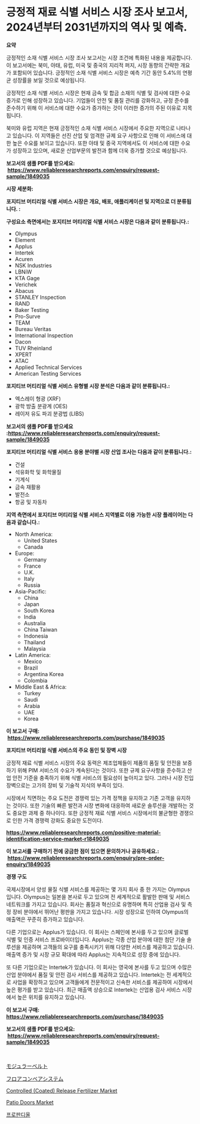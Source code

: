 <p><h1>긍정적 재료 식별 서비스 시장 조사 보고서, 2024년부터 2031년까지의 역사 및 예측.</h1></p><p><strong>요약</strong></p>
<p><p>긍정적인 소재 식별 서비스 시장 조사 보고서는 시장 조건에 특화된 내용을 제공합니다. 이 보고서에는 북미, 아태, 유럽, 미국 및 중국의 지리적 퍼지, 시장 동향의 간략한 개요가 포함되어 있습니다. 긍정적인 소재 식별 서비스 시장은 예측 기간 동안 5.4%의 연평균 성장률을 보일 것으로 예상됩니다.</p><p>긍정적인 소재 식별 서비스 시장은 현재 금속 및 합금 소재의 식별 및 검사에 대한 수요 증가로 인해 성장하고 있습니다. 기업들이 안전 및 품질 관리를 강화하고, 규정 준수를 준수하기 위해 이 서비스에 대한 수요가 증가하는 것이 이러한 증가의 주된 이유로 지목됩니다.</p><p>북미와 유럽 지역은 현재 긍정적인 소재 식별 서비스 시장에서 주요한 지역으로 나타나고 있습니다. 이 지역들은 선진 산업 및 엄격한 규제 요구 사항으로 인해 이 서비스에 대한 높은 수요를 보이고 있습니다. 또한 아태 및 중국 지역에서도 이 서비스에 대한 수요가 성장하고 있으며, 새로운 산업부문의 발전과 함께 더욱 증가할 것으로 예상됩니다.</p></p>
<p><strong>보고서의 샘플 PDF를 받으세요: &nbsp;<a href="https://www.reliableresearchreports.com/enquiry/request-sample/1849035">https://www.reliableresearchreports.com/enquiry/request-sample/1849035</a></strong></p>
<p><strong>시장 세분화:</strong></p>
<p><strong> 포지티브 머티리얼 식별 서비스 시장은 개요, 배포, 애플리케이션 및 지역으로 더 분류됩니다. :</strong></p>
<p><strong>구성요소 측면에서는 포지티브 머티리얼 식별 서비스 시장은 다음과 같이 분류됩니다.:</strong></p>
<p><ul><li>Olympus</li><li>Element</li><li>Applus</li><li>Intertek</li><li>Acuren</li><li>NSK Industries</li><li>LBNiW</li><li>KTA Gage</li><li>Verichek</li><li>Abacus</li><li>STANLEY Inspection</li><li>RAND</li><li>Baker Testing</li><li>Pro-Surve</li><li>TEAM</li><li>Bureau Veritas</li><li>International Inspection</li><li>Dacon</li><li>TUV Rheinland</li><li>XPERT</li><li>ATAC</li><li>Applied Technical Services</li><li>American Testing Services</li></ul></p>
<p><strong> 포지티브 머티리얼 식별 서비스 유형별 시장 분석은 다음과 같이 분류됩니다.:</strong></p>
<p><ul><li>엑스레이 형광 (XRF)</li><li>광학 방출 분광계 (OES)</li><li>레이저 유도 파괴 분광법 (LIBS)</li></ul></p>
<p><strong>보고서의 샘플 PDF를 받으세요 :<a href="https://www.reliableresearchreports.com/enquiry/request-sample/1849035">https://www.reliableresearchreports.com/enquiry/request-sample/1849035</a></strong></p>
<p><strong> 포지티브 머티리얼 식별 서비스 응용 분야별 시장 산업 조사는 다음과 같이 분류됩니다.:</strong></p>
<p><ul><li>건설</li><li>석유화학 및 화학물질</li><li>기계식</li><li>금속 재활용</li><li>발전소</li><li>항공 및 자동차</li></ul></p>
<p><strong>지역 측면에서 포지티브 머티리얼 식별 서비스 지역별로 이용 가능한 시장 플레이어는 다음과 같습니다.:</strong></p>
<p><ul>
    <li>
        North America:
        <ul>
            <li>United States</li>
            <li>Canada</li>
        </ul>
    </li>
    <li>
        Europe:
        <ul>
            <li>Germany</li>
            <li>France</li>
            <li>U.K.</li>
            <li>Italy</li>
            <li>Russia</li>
        </ul>
    </li>
    <li>
        Asia-Pacific:
        <ul>
            <li>China</li>
            <li>Japan</li>
            <li>South Korea</li>
            <li>India</li>
            <li>Australia</li>
            <li>China Taiwan</li>
            <li>Indonesia</li>
            <li>Thailand</li>
            <li>Malaysia</li>
        </ul>
    </li>
    <li>
        Latin America:
        <ul>
            <li>Mexico</li>
            <li>Brazil</li>
            <li>Argentina Korea</li>
            <li>Colombia</li>
        </ul>
    </li>
    <li>
        Middle East & Africa:
        <ul>
            <li>Turkey</li>
            <li>Saudi</li>
            <li>Arabia</li>
            <li>UAE</li>
            <li>Korea</li>
        </ul>
    </li>
    </ul></p>
<p><strong>이 보고서 구매: &nbsp;<a href="https://www.reliableresearchreports.com/purchase/1849035">https://www.reliableresearchreports.com/purchase/1849035</a></strong></p>
<p><strong>포지티브 머티리얼 식별 서비스의 주요 동인 및 장벽 시장</strong></p>
<p><p>긍정적 재료 식별 서비스 시장의 주요 동력은 제조업체들이 제품의 품질 및 안전을 보증하기 위해 PIM 서비스의 수요가 계속된다는 것이다. 또한 규제 요구사항을 준수하고 산업 안전 기준을 충족하기 위해 식별 서비스의 필요성이 높아지고 있다. 그러나 시장 진입 장벽으로는 고가의 장비 및 기술적 지식의 부족이 있다.</p><p>시장에서 직면하는 주요 도전은 경쟁력 있는 가격 정책을 유지하고 기존 고객을 유지하는 것이다. 또한 기술의 빠른 발전과 시장 변화에 대응하여 새로운 솔루션을 개발하는 것도 중요한 과제 중 하나이다. 또한 긍정적 재료 식별 서비스 시장에서의 불균형한 경쟁으로 인한 가격 경쟁력 강화도 중요한 도전이다.</p></p>
<p><strong><a href="https://www.reliableresearchreports.com/positive-material-identification-service-market-r1849035">https://www.reliableresearchreports.com/positive-material-identification-service-market-r1849035</a></strong></p>
<p><strong>이 보고서를 구매하기 전에 궁금한 점이 있으면 문의하거나 공유하세요.: &nbsp;<a href="https://www.reliableresearchreports.com/enquiry/pre-order-enquiry/1849035">https://www.reliableresearchreports.com/enquiry/pre-order-enquiry/1849035</a></strong></p>
<p><strong>경쟁 구도</strong></p>
<p><p>국제시장에서 양성 물질 식별 서비스를 제공하는 몇 가지 회사 중 한 가지는 Olympus입니다. Olympus는 일본을 본사로 두고 있으며 전 세계적으로 활발한 판매 및 서비스 네트워크를 가지고 있습니다. 회사는 품질과 혁신으로 유명하며 특히 산업용 검사 및 측정 장비 분야에서 뛰어난 평판을 가지고 있습니다. 시장 성장으로 인하여 Olympus의 매출액은 꾸준히 증가하고 있습니다.</p><p>다른 기업으로는 Applus가 있습니다. 이 회사는 스페인에 본사를 두고 있으며 글로벌 식별 및 인증 서비스 프로바이더입니다. Applus는 각종 산업 분야에 대한 첨단 기술 솔루션을 제공하며 고객들의 요구를 충족시키기 위해 다양한 서비스를 제공하고 있습니다. 매출액 증가 및 시장 규모 확대에 따라 Applus는 지속적으로 성장 중에 있습니다.</p><p>또 다른 기업으로는 Intertek가 있습니다. 이 회사는 영국에 본사를 두고 있으며 수많은 산업 분야에서 품질 및 안전 검사 서비스를 제공하고 있습니다. Intertek는 전 세계적으로 사업을 확장하고 있으며 고객들에게 전문적이고 신속한 서비스를 제공하여 시장에서 높은 평가를 받고 있습니다. 최근 매출액 상승으로 Intertek는 산업용 검사 서비스 시장에서 높은 위치를 유지하고 있습니다.</p></p>
<p><strong>이 보고서 구매: &nbsp; <a href="https://www.reliableresearchreports.com/purchase/1849035">https://www.reliableresearchreports.com/purchase/1849035</a></strong></p>
<p><strong>보고서의 샘플 PDF를 받으세요: &nbsp;<a href="https://www.reliableresearchreports.com/enquiry/request-sample/1849035">https://www.reliableresearchreports.com/enquiry/request-sample/1849035</a></strong><strong></strong></p>
<p>&nbsp;</p>
<p><p><a href="https://github.com/Fatimaklein1/Market-Research-Report-List-1/blob/main/741962569401.md">モジュラーベルト</a></p><p><a href="https://github.com/CloydAbbott2023/Market-Research-Report-List-1/blob/main/607245769400.md">フロアコンベアシステム</a></p><p><a href="https://github.com/kosella/Market-Research-Report-List-3/blob/main/controlled-coated-release-fertilizer-market.md">Controlled (Coated) Release Fertilizer Market</a></p><p><a href="https://issuu.com/reportprime-2/docs/patio-doors-market-size-2030.pptx">Patio Doors Market</a></p><p><a href="https://medium.com/@cierrahayes645/%ED%94%84%EB%A1%9C%ED%8C%90%EB%8B%A4%EC%9D%B4%EC%98%AC-%EC%8B%9C%EC%9E%A5%EC%9D%80-%EC%8B%9C%EC%9E%A5%EC%A0%90%EC%9C%A0%EC%9C%A8-%ED%81%AC%EA%B8%B0-%EB%B0%8F-2031%EB%85%84%EA%B9%8C%EC%A7%80-%EC%98%88%EC%83%81%EB%90%98%EB%8A%94-%EC%98%88%EC%B8%A1%EC%97%90-%EC%B4%88%EC%A0%90%EC%9D%84-%EB%A7%9E%EC%B6%A5%EB%8B%88%EB%8B%A4-615d160378e8">프로판디올</a></p></p>